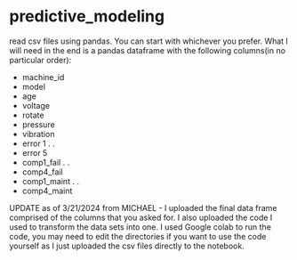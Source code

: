 # predictive_modeling
read csv files using pandas.
You can start with whichever you prefer.
What I will need in the end is a pandas dataframe with the following columns(in no particular order):
   - machine_id
   - model 
   - age
   - voltage
   - rotate
   - pressure
   - vibration
   - error 1
   .
   .
   - error 5
   - comp1_fail
   .
   .
   - comp4_fail
   - comp1_maint
   .
   .
   - comp4_maint


UPDATE as of 3/21/2024
from MICHAEL - I uploaded the final data frame comprised of the columns that you asked for. 
               I also uploaded the code I used to transform the data sets into one.
               I used Google colab to run the code, you may need to edit the directories if you want to use the code yourself as I just uploaded the csv files directly to the notebook.
